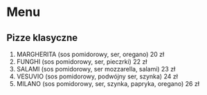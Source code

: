 # Menu

## Pizze klasyczne

1. MARGHERITA (sos pomidorowy, ser, oregano) 20 zł
2. FUNGHI (sos pomidorowy, ser, pieczrki) 22 zł
3. SALAMI (sos pomidorowy, ser mozzarella, salami) 23 zł
4. VESUVIO (sos pomidorowy, podwójny ser, szynka) 24 zł
5. MILANO (sos pomidorowy, ser, szynka, papryka, oregano) 26 zł
